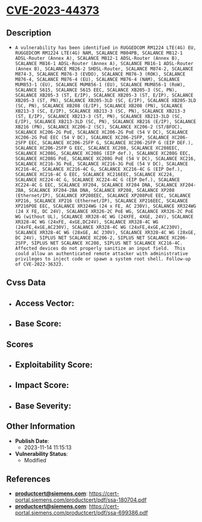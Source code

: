 
# [CVE-2023-44373](https://cert-portal.siemens.com/productcert/pdf/ssa-180704.pdf)

## Description

- `A vulnerability has been identified in RUGGEDCOM RM1224 LTE(4G) EU, RUGGEDCOM RM1224 LTE(4G) NAM, SCALANCE M804PB, SCALANCE M812-1 ADSL-Router (Annex A), SCALANCE M812-1 ADSL-Router (Annex B), SCALANCE M816-1 ADSL-Router (Annex A), SCALANCE M816-1 ADSL-Router (Annex B), SCALANCE M826-2 SHDSL-Router, SCALANCE M874-2, SCALANCE M874-3, SCALANCE M876-3 (EVDO), SCALANCE M876-3 (ROK), SCALANCE M876-4, SCALANCE M876-4 (EU), SCALANCE M876-4 (NAM), SCALANCE MUM853-1 (EU), SCALANCE MUM856-1 (EU), SCALANCE MUM856-1 (RoW), SCALANCE S615, SCALANCE S615 EEC, SCALANCE XB205-3 (SC, PN), SCALANCE XB205-3 (ST, E/IP), SCALANCE XB205-3 (ST, E/IP), SCALANCE XB205-3 (ST, PN), SCALANCE XB205-3LD (SC, E/IP), SCALANCE XB205-3LD (SC, PN), SCALANCE XB208 (E/IP), SCALANCE XB208 (PN), SCALANCE XB213-3 (SC, E/IP), SCALANCE XB213-3 (SC, PN), SCALANCE XB213-3 (ST, E/IP), SCALANCE XB213-3 (ST, PN), SCALANCE XB213-3LD (SC, E/IP), SCALANCE XB213-3LD (SC, PN), SCALANCE XB216 (E/IP), SCALANCE XB216 (PN), SCALANCE XC206-2 (SC), SCALANCE XC206-2 (ST/BFOC), SCALANCE XC206-2G PoE, SCALANCE XC206-2G PoE (54 V DC), SCALANCE XC206-2G PoE EEC (54 V DC), SCALANCE XC206-2SFP, SCALANCE XC206-2SFP EEC, SCALANCE XC206-2SFP G, SCALANCE XC206-2SFP G (EIP DEF.), SCALANCE XC206-2SFP G EEC, SCALANCE XC208, SCALANCE XC208EEC, SCALANCE XC208G, SCALANCE XC208G (EIP def.), SCALANCE XC208G EEC, SCALANCE XC208G PoE, SCALANCE XC208G PoE (54 V DC), SCALANCE XC216, SCALANCE XC216-3G PoE, SCALANCE XC216-3G PoE (54 V DC), SCALANCE XC216-4C, SCALANCE XC216-4C G, SCALANCE XC216-4C G (EIP Def.), SCALANCE XC216-4C G EEC, SCALANCE XC216EEC, SCALANCE XC224, SCALANCE XC224-4C G, SCALANCE XC224-4C G (EIP Def.), SCALANCE XC224-4C G EEC, SCALANCE XF204, SCALANCE XF204 DNA, SCALANCE XF204-2BA, SCALANCE XF204-2BA DNA, SCALANCE XP208, SCALANCE XP208 (Ethernet/IP), SCALANCE XP208EEC, SCALANCE XP208PoE EEC, SCALANCE XP216, SCALANCE XP216 (Ethernet/IP), SCALANCE XP216EEC, SCALANCE XP216POE EEC, SCALANCE XR324WG (24 x FE, AC 230V), SCALANCE XR324WG (24 X FE, DC 24V), SCALANCE XR326-2C PoE WG, SCALANCE XR326-2C PoE WG (without UL), SCALANCE XR328-4C WG (24XFE, 4XGE, 24V), SCALANCE XR328-4C WG (24xFE, 4xGE,DC24V), SCALANCE XR328-4C WG (24xFE,4xGE,AC230V), SCALANCE XR328-4C WG (24xFE,4xGE,AC230V), SCALANCE XR328-4C WG (28xGE, AC 230V), SCALANCE XR328-4C WG (28xGE, DC 24V), SIPLUS NET SCALANCE XC206-2, SIPLUS NET SCALANCE XC206-2SFP, SIPLUS NET SCALANCE XC208, SIPLUS NET SCALANCE XC216-4C. Affected devices do not properly sanitize an input field.  This could allow an authenticated remote attacker with administrative privileges to inject code or spawn a system root shell. Follow-up of CVE-2022-36323.`

## Cvss Data

- **Access Vector**:
  - 
- **Base Score**:
  - 

## Scores

- **Exploitability Score**:
  - 
- **Impact Score**:
  - 
- **Base Severity**:
  - 

## Other Information

- **Publish Date**:
  - 2023-11-14 11:15:13
- **Vulnerability Status**:
  - Modified

## References

- **productcert@siemens.com**: https://cert-portal.siemens.com/productcert/pdf/ssa-180704.pdf
- **productcert@siemens.com**: https://cert-portal.siemens.com/productcert/pdf/ssa-699386.pdf
